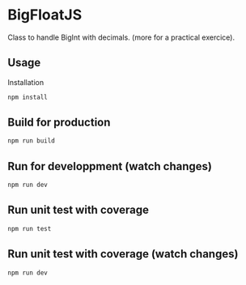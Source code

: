 
# BigFloatJS
Class to handle BigInt with decimals. (more for a practical exercice).

## Usage
Installation
``` sh
npm install
```

## Build for production
``` sh
npm run build
```

## Run for developpment (watch changes)
``` sh
npm run dev
```

## Run unit test with coverage
``` sh
npm run test
```

## Run unit test with coverage (watch changes)
``` sh
npm run dev
```
